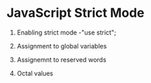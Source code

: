 # JavaScript Strict Mode

1. Enabling strict mode
    -"use strict";

2. Assignment to global variables

3. Assignemnt to reserved words

4. Octal values
